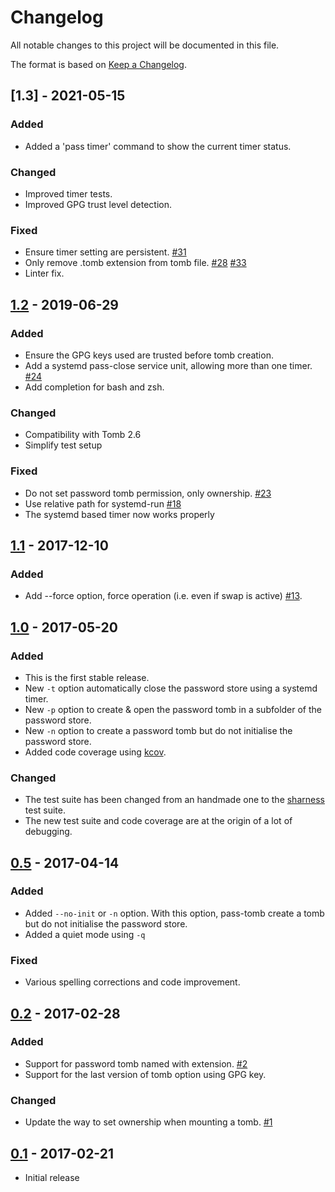 # Changelog

All notable changes to this project will be documented in this file.

The format is based on [Keep a Changelog][keep-changelog].

## [1.3] - 2021-05-15

### Added
* Added a 'pass timer' command to show the current timer status.

### Changed
* Improved timer tests.
* Improved GPG trust level detection.

### Fixed
* Ensure timer setting are persistent.  [#31](https://github.com/roddhjav/pass-tomb/issues/31)
* Only remove .tomb extension from tomb file. [#28](https://github.com/roddhjav/pass-tomb/issues/28) [#33](https://github.com/roddhjav/pass-tomb/issues/33)
* Linter fix.


## [1.2] - 2019-06-29
### Added
* Ensure the GPG keys used are trusted before tomb creation.
* Add a systemd pass-close service unit, allowing more than one timer. [#24](https://github.com/roddhjav/pass-tomb/issues/24)
* Add completion for bash and zsh.

### Changed
* Compatibility with Tomb 2.6
* Simplify test setup

### Fixed
* Do not set password tomb permission, only ownership. [#23](https://github.com/roddhjav/pass-tomb/issues/23)
* Use relative path for systemd-run [#18](https://github.com/roddhjav/pass-tomb/pull/18)
* The systemd based timer now works properly


## [1.1] - 2017-12-10
### Added
* Add --force option, force operation (i.e. even if swap is active) [#13](https://github.com/roddhjav/pass-tomb/issues/13).


## [1.0] - 2017-05-20
### Added
* This is the first stable release.
* New `-t` option automatically close the password store using a systemd timer.
* New `-p` option to create & open the password tomb in a subfolder of the password store.
* New `-n` option to create a password tomb but do not initialise the password store.
* Added code coverage using [kcov](https://github.com/SimonKagstrom/kcov).

### Changed
* The test suite has been changed from an handmade one to the [sharness](https://github.com/chriscool/sharness) test suite.
* The new test suite and code coverage are at the origin of a lot of debugging.


## [0.5] - 2017-04-14
### Added
* Added `--no-init` or `-n` option. With this option, pass-tomb create a tomb but do not initialise the password store.
* Added a quiet mode using `-q`

### Fixed
* Various spelling corrections and code improvement.


## [0.2] - 2017-02-28
### Added
* Support for password tomb named with extension. [#2](https://github.com/roddhjav/pass-tomb/issues/2)
* Support for the last version of tomb option using GPG key.

### Changed
* Update the way to set ownership when mounting a tomb. [#1](https://github.com/roddhjav/pass-tomb/issues/1)


## [0.1] - 2017-02-21

* Initial release


[1.2]: https://github.com/roddhjav/pass-tomb/releases/tag/v1.2
[1.1]: https://github.com/roddhjav/pass-tomb/releases/tag/v1.1
[1.0]: https://github.com/roddhjav/pass-tomb/releases/tag/v1.0
[0.5]: https://github.com/roddhjav/pass-tomb/releases/tag/v0.5
[0.2]: https://github.com/roddhjav/pass-tomb/releases/tag/v0.2
[0.1]: https://github.com/roddhjav/pass-tomb/releases/tag/v0.1

[keep-changelog]: https://keepachangelog.com/en/1.0.0/
